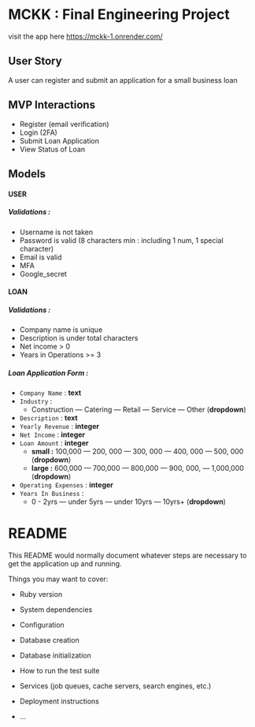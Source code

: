 # MCKK : Final Engineering Project

visit the app here https://mckk-1.onrender.com/

## User Story

A user can register and submit an application for a small business loan

## MVP Interactions

- Register (email verification)
- Login (2FA)
- Submit Loan Application
- View Status of Loan

## Models

#### USER

##### Validations :

- Username is not taken
- Password is valid (8 characters min : including 1 num, 1 special character)
- Email is valid
- MFA
- Google_secret

#### LOAN

##### Validations :

- Company name is unique
- Description is under total characters
- Net income > 0
- Years in Operations >= 3

##### Loan Application Form :

- `Company Name` : **text**
- `Industry` :
  - Construction — Catering — Retail — Service — Other (**dropdown**)
- `Description` : **text**
- `Yearly Revenue` : **integer**
- `Net Income` : **integer**
- `Loan Amount` : **integer**
  - **small :** 100,000 — 200, 000 — 300, 000 — 400, 000 — 500, 000 (**dropdown**)
  - **large :** 600,000 — 700,000 — 800,000 — 900, 000, — 1,000,000 (**dropdown**)
- `Operating Expenses` : **integer**
- `Years In Business` :
  - 0 - 2yrs — under 5yrs — under 10yrs — 10yrs+ (**dropdown**)

# README

This README would normally document whatever steps are necessary to get the
application up and running.

Things you may want to cover:

- Ruby version

- System dependencies

- Configuration

- Database creation

- Database initialization

- How to run the test suite

- Services (job queues, cache servers, search engines, etc.)

- Deployment instructions

- ...
